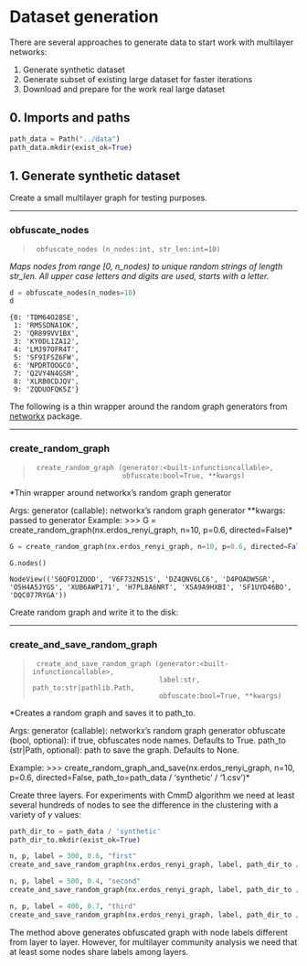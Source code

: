 # Dataset generation


<!-- WARNING: THIS FILE WAS AUTOGENERATED! DO NOT EDIT! -->

There are several approaches to generate data to start work with
multilayer networks:

1.  Generate synthetic dataset
2.  Generate subset of existing large dataset for faster iterations
3.  Download and prepare for the work real large dataset

## 0. Imports and paths

``` python
path_data = Path("../data")
path_data.mkdir(exist_ok=True)
```

## 1. Generate synthetic dataset

Create a small multilayer graph for testing purposes.

------------------------------------------------------------------------

### obfuscate_nodes

>      obfuscate_nodes (n_nodes:int, str_len:int=10)

*Maps nodes from range \[0, n_nodes) to unique random strings of length
str_len. All upper case letters and digits are used, starts with a
letter.*

``` python
d = obfuscate_nodes(n_nodes=10)
d
```

    {0: 'TDM64O28SE',
     1: 'RM5SDNA1OK',
     2: 'QR899VV1BX',
     3: 'KY0DL1ZA12',
     4: 'LMJ97OFR4T',
     5: 'SF9IFSZ6FW',
     6: 'NPDRTOOGCO',
     7: 'Q2VY4N4GSM',
     8: 'XLRB0CDJQV',
     9: 'ZQDUOFQK5Z'}

The following is a thin wrapper around the random graph generators from
[networkx](https://networkx.org/documentation/stable/reference/generators.html#module-networkx.generators.random_graphs)
package.

------------------------------------------------------------------------

### create_random_graph

>      create_random_graph (generator:<built-infunctioncallable>,
>                           obfuscate:bool=True, **kwargs)

\*Thin wrapper around networkx’s random graph generator

Args: generator (callable): networkx’s random graph generator
\*\*kwargs: passed to generator Example: \>\>\> G =
create_random_graph(nx.erdos_renyi_graph, n=10, p=0.6, directed=False)\*

``` python
G = create_random_graph(nx.erdos_renyi_graph, n=10, p=0.6, directed=False)
```

``` python
G.nodes()
```

    NodeView(('S6QFO1ZOOD', 'V6F732N51S', 'DZ4QNV6LC6', 'D4POADW5GR', 'O5H4A5JYGS', 'XUB6AWP171', 'H7PL8A6NRT', 'XSA9A9HXBI', 'SF1UYD46BO', 'DQC077RYGA'))

Create random graph and write it to the disk:

------------------------------------------------------------------------

### create_and_save_random_graph

>      create_and_save_random_graph (generator:<built-infunctioncallable>,
>                                    label:str, path_to:str|pathlib.Path,
>                                    obfuscate:bool=True, **kwargs)

\*Creates a random graph and saves it to path_to.

Args: generator (callable): networkx’s random graph generator obfuscate
(bool, optional): if true, obfuscates node names. Defaults to True.
path_to (str|Path, optional): path to save the graph. Defaults to None.

Example: \>\>\> create_random_graph_and_save(nx.erdos_renyi_graph, n=10,
p=0.6, directed=False, path_to=path_data / ‘synthetic’ / ‘1.csv’)\*

Create three layers. For experiments with CmmD algorithm we need at
least several hundreds of nodes to see the difference in the clustering
with a variety of *γ* values:

``` python
path_dir_to = path_data / 'synthetic'
path_dir_to.mkdir(exist_ok=True)
```

``` python
n, p, label = 300, 0.6, "first"
create_and_save_random_graph(nx.erdos_renyi_graph, label, path_dir_to / '1.csv', n=n, p=p)

n, p, label = 500, 0.4, "second"
create_and_save_random_graph(nx.erdos_renyi_graph, label, path_dir_to / '2.csv', n=n, p=p)

n, p, label = 400, 0.7, "third"
create_and_save_random_graph(nx.erdos_renyi_graph, label, path_dir_to / '3.csv', n=n, p=p)
```

The method above generates obfuscated graph with node labels different
from layer to layer. However, for multilayer community analysis we need
that at least some nodes share labels among layers.
